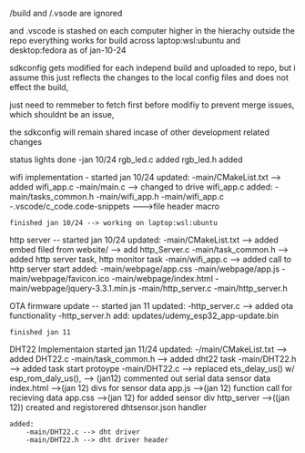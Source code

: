 /build and /.vsode are ignored 

and .vscode is stashed on each computer higher in the hierachy outside the repo
everything works for build across laptop:wsl:ubuntu and desktop:fedora as of
jan-10-24

sdkconfig gets modified for each independ build and uploaded to repo,
but i assume this just reflects the changes to the local config files and 
does not effect the build,

just need to remmeber to fetch first before modifiy to prevent merge issues,
which shouldnt be an issue,

the sdkconfig will remain shared incase of other development related changes

status lights done -jan 10/24
    rgb_led.c added
    rgb_led.h added

wifi implementation - started jan 10/24
    updated:
        -main/CMakeList.txt     --> added wifi_app.c
        -main/main.c            --> changed to drive wifi_app.c
    added:
        -main/tasks_common.h
        -main/wifi_app.h
        -main/wifi_app.c
        -.vscode/c_code.code-snippets   --->file header macro

    finished jan 10/24 --> working on laptop:wsl:ubuntu

http server -- started jan 10/24
    updated:
        -main/CMakeList.txt --> added embed filed from website/
                            --> add http_Server.c
        -main/task_common.h --> added http server task, http monitor task
        -main/wifi_app.c --> added call to http server start
    added:
        -main/webpage/app.css
        -main/webpage/app.js
        -main/webpage/favicon.ico
        -main/webpage/index.html
        -main/webpage/jquery-3.3.1.min.js
        -main/http_server.c
        -main/http_server.h

OTA firmware update -- started jan 11
    updated:
        -http_server.c --> added ota functionality
        -http_server.h
    add:
        updates/udemy_esp32_app-update.bin

    finished jan 11

DHT22 Implementaion started jan 11/24
    updated:
        -/main/CMakeList.txt --> added DHT22.c
        -main/task_common.h --> added dht22 task
        -main/DHT22.h --> added task start protoype
        -main/DHT22.c --> replaced ets_delay_us() w/ esp_rom_daly_us(), 
                      --> (jan12) commented out serial data sensor data
        index.html -->(jan 12) divs for sensor data
        app.js -->(jan 12) function call for recieving data
        app.css -->(jan 12) for added sensor div
        http_server -->((jan 12)) created and registorered dhtsensor.json handler

    added:
        -main/DHT22.c --> dht driver
        -main/DHT22.h --> dht driver header

    